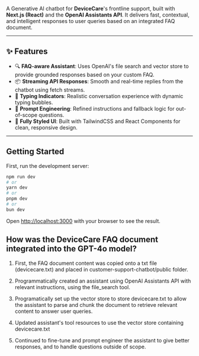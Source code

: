 A Generative AI chatbot for **DeviceCare**'s frontline support, built with **Next.js (React)** and the **OpenAI Assistants API**. It delivers fast, contextual, and intelligent responses to user queries based on an integrated FAQ document.

---

## ✨ Features

- 🔍 **FAQ-aware Assistant**: Uses OpenAI's file search and vector store to provide grounded responses based on your custom FAQ.
- 📦 **Streaming API Responses**: Smooth and real-time replies from the chatbot using fetch streams.
- 💬 **Typing Indicators**: Realistic conversation experience with dynamic typing bubbles.
- 🧠 **Prompt Engineering**: Refined instructions and fallback logic for out-of-scope questions.
- 🎨 **Fully Styled UI**: Built with TailwindCSS and React Components for clean, responsive design.

---

## Getting Started

First, run the development server:

```bash
npm run dev
# or
yarn dev
# or
pnpm dev
# or
bun dev
```

Open [http://localhost:3000](http://localhost:3000) with your browser to see the result.

## How was the DeviceCare FAQ document integrated into the GPT-4o model?

1. First, the FAQ document content was copied onto a txt file (devicecare.txt) and placed in customer-support-chatbot/public folder.

2. Programmatically created an assistant using OpenAI Assistants API with relevant instructions, using the file_search tool.

3. Programatically set up the vector store to store devicecare.txt to allow the assistant to parse and chunk the document to retrieve relevant content to answer user queries.

4. Updated assistant's tool resources to use the vector store containing devicecare.txt

5. Continued to fine-tune and prompt engineer the assistant to give better responses, and to handle questions outside of scope.
